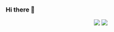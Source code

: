 ### Hi there 👋
<p align = "center">
  <img src = "https://github-readme-stats.vercel.app/api?username=jeremyhua1931&count_private=true&show_icons=true&line_height=27">
  <img src = "https://github-readme-stats.vercel.app/api/top-langs/?username=jeremyhua1931">
</p>

<!--
**jeremyHua1931/jeremyhua1931** is a ✨ _special_ ✨ repository because its `README.md` (this file) appears on your GitHub profile.

Here are some ideas to get you started:

- 🔭 I’m currently working on ...
- 🌱 I’m currently learning ...
- 👯 I’m looking to collaborate on ...
- 🤔 I’m looking for help with ...
- 💬 Ask me about ...
- 📫 How to reach me: ...
- 😄 Pronouns: ...
- ⚡ Fun fact: ...
-->
